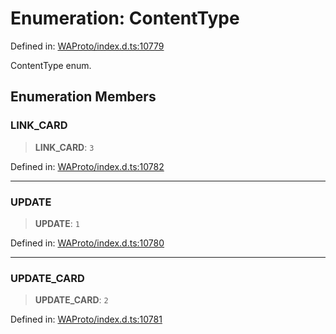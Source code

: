 # Enumeration: ContentType

Defined in: [WAProto/index.d.ts:10779](https://github.com/Fokusdotid/Baileys/blob/8399cb6fd4e55090cdf57b06ffaae3e8a88880fe/WAProto/index.d.ts#L10779)

ContentType enum.

## Enumeration Members

### LINK\_CARD

> **LINK\_CARD**: `3`

Defined in: [WAProto/index.d.ts:10782](https://github.com/Fokusdotid/Baileys/blob/8399cb6fd4e55090cdf57b06ffaae3e8a88880fe/WAProto/index.d.ts#L10782)

***

### UPDATE

> **UPDATE**: `1`

Defined in: [WAProto/index.d.ts:10780](https://github.com/Fokusdotid/Baileys/blob/8399cb6fd4e55090cdf57b06ffaae3e8a88880fe/WAProto/index.d.ts#L10780)

***

### UPDATE\_CARD

> **UPDATE\_CARD**: `2`

Defined in: [WAProto/index.d.ts:10781](https://github.com/Fokusdotid/Baileys/blob/8399cb6fd4e55090cdf57b06ffaae3e8a88880fe/WAProto/index.d.ts#L10781)
